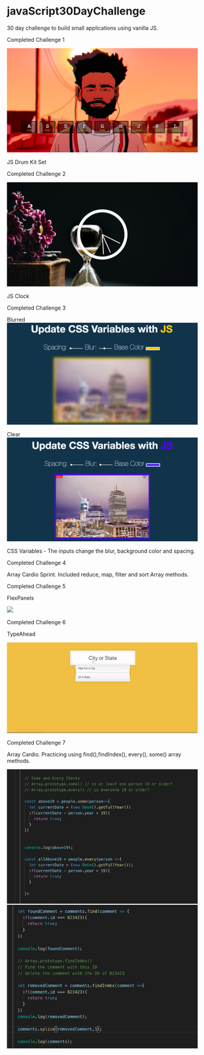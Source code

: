 # javaScript30DayChallenge
30 day challenge to build small applications using vanilla JS. 

Completed Challenge 1

<img src="Drumset.png" />

JS Drum Kit Set

Completed Challenge 2 

<img src="/ClockJS/clockJs.png" />

JS Clock

Completed Challenge 3


Blurred
<img src="/CSSVariables/blur.png" />

Clear
<img src="/CSSVariables/clear.png" />



CSS Variables - The inputs change the blur, background color and spacing. 

Completed Challenge 4

Array Cardio Sprint. Included reduce, map, filter and sort Array methods. 


Completed Challenge 5

FlexPanels

<img src="/FlexPanels/FlexPanels.gif"/>

Completed Challenge 6

TypeAhead

<img src="/typeAhead/AutoFill.gif"/>

Completed Challenge 7

Array Cardio. Practicing using find(),findIndex(), every(), some() array methods. 

<img src="/ArrayCardio2/Code1.png"/>
<img src="/ArrayCardio2/Code2.png"/>


